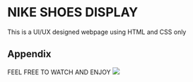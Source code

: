 
# NIKE SHOES DISPLAY
This is a UI/UX designed webpage using
HTML and CSS only
## Appendix

FEEL FREE TO WATCH AND ENJOY 
![](https://user-images.githubusercontent.com/76916192/126789624-5a1ae576-259c-47b2-bba6-03b4a0adb2d7.gif)
